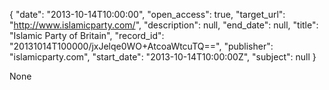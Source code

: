 {
  "date": "2013-10-14T10:00:00", 
  "open_access": true, 
  "target_url": "http://www.islamicparty.com/", 
  "description": null, 
  "end_date": null, 
  "title": "Islamic Party of Britain", 
  "record_id": "20131014T100000/jxJelqe0WO+AtcoaWtcuTQ==", 
  "publisher": "islamicparty.com", 
  "start_date": "2013-10-14T10:00:00Z", 
  "subject": null
}

None